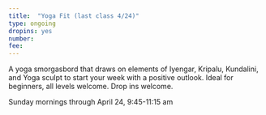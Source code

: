 ```yaml
---
title:  "Yoga Fit (last class 4/24)"
type: ongoing
dropins: yes
number:
fee:
---
```

A yoga smorgasbord that draws on elements of Iyengar, Kripalu, Kundalini, and Yoga sculpt to start your week with a positive outlook. Ideal for beginners, all levels welcome. Drop ins welcome.

Sunday mornings through April 24, 9:45-11:15 am
